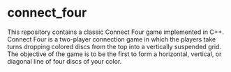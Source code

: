 # connect_four
This repository contains a classic Connect Four game implemented in C++. Connect Four is a two-player connection game in which the players take turns dropping colored discs from the top into a vertically suspended grid. The objective of the game is to be the first to form a horizontal, vertical, or diagonal line of four discs of your color.
